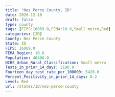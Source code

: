 ```yaml
---
title: "Nez Perce County, ID"
date: 2020-12-10
draft: false
type: county
tags: [FIPS:16069.0,FEMA:10.0,Small metro,Red]
categories: [ID]
County: Nez Perce County
State: ID
FIPS: 16069.0
FEMA_Region: 10.0
Population: 40408.0
NCHS_Urban_Rural_Classification: Small metro
Tests_in_prior_14_days: 2190.0
Fourteen_day_test_rate_per_100000: 5420.0
Percent_Positivity_in_prior_14_days: 0.2
Level: Red
url: /states/ID/nez-perce-county
---
```



